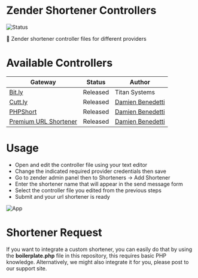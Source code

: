 # Zender Shortener Controllers

![Status](https://img.shields.io/badge/status-released-blue?style=for-the-badge)

🔩 Zender shortener controller files for different providers

# Available Controllers

| Gateway | Status | Author |
| ------ | ------ | ------ |
| [Bit.ly](https://bitly.com/) | Released | Titan Systems |
| [Cutt.ly](https://cutt.ly) | Released | [Damien Benedetti](https://github.com/damidani/) |
| [PHPShort](https://codecanyon.net/item/phpshort-url-shortener-software/26536593) | Released | [Damien Benedetti](https://github.com/damidani/) |
| [Premium URL Shortener](https://codecanyon.net/item/premium-url-shortener/3688135) | Released | [Damien Benedetti](https://github.com/damidani/) |

# Usage

* Open and edit the controller file using your text editor
* Change the indicated required provider credentials then save
* Go to zender admin panel then to Shorteners -> Add Shortener
* Enter the shortener name that will appear in the send message form
* Select the controller file you edited from the previous steps
* Submit and your url shortener is ready

![App](https://github.com/titansys/zender-shorteners/blob/master/screenshot.png)

# Shortener Request

If you want to integrate a custom shortener, you can easily do that by using the **boilerplate.php** file in this repository, this requires basic PHP knowledge. Alternatively, we might also integrate it for you, please post to our support site.
